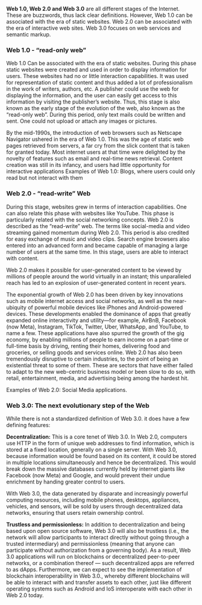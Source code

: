 **Web 1.0, Web 2.0 and Web 3.0** are all different stages of the Internet. These are buzzwords, thus lack clear definitions. However, Web 1.0 can be associated with the era of static websites. Web 2.0 can be associated with the era of interactive web sites. Web 3.0 focuses on web services and semantic markup.

### Web 1.0 - “read-only web”

Web 1.0 Can be associated with the era of static websites. During this phase static websites were created and used in order to display information for users. These websites had no or little interaction capabilities. It was used for representation of static content and thus added a lot of professionalism in the work of writers, authors, etc. A publisher could use the web for displaying the information, and the user can easily get access to this information by visiting the publisher’s website. Thus, this stage is also known as the early stage of the evolution of the web, also known as the “read-only web”. During this period, only text mails could be written and sent. One could not upload or attach any images or pictures.

By the mid-1990s, the introduction of web browsers such as Netscape Navigator ushered in the era of Web 1.0. This was the age of static web pages retrieved from servers, a far cry from the slick content that is taken for granted today. Most internet users at that time were delighted by the novelty of features such as email and real-time news retrieval. Content creation was still in its infancy, and users had little opportunity for interactive applications
Examples of Web 1.0: Blogs, where users could only read but not interact with them

### Web 2.0 - “read-write” Web

During this stage, websites grew in terms of interaction capabilities. One can also relate this phase with websites like YouTube. This phase is particularly related with the social networking concepts. Web 2.0 is described as the “read-write” web. The terms like social-media and video streaming gained momentum during Web 2.0. This period is also credited for easy exchange of music and video clips. Search engine browsers also entered into an advanced form and became capable of managing a large number of users at the same time. In this stage, users are able to interact with content.

Web 2.0 makes it possible for user-generated content to be viewed by millions of people around the world virtually in an instant; this unparalleled reach has led to an explosion of user-generated content in recent years.

The exponential growth of Web 2.0 has been driven by key innovations such as mobile internet access and social networks, as well as the near-ubiquity of powerful mobile devices like iPhones and Android-powered devices. These developments enabled the dominance of apps that greatly expanded online interactivity and utility—for example, AirBnB, Facebook (now Meta), Instagram, TikTok, Twitter, Uber, WhatsApp, and YouTube, to name a few.
These applications have also spurred the growth of the gig economy, by enabling millions of people to earn income on a part-time or full-time basis by driving, renting their homes, delivering food and groceries, or selling goods and services online. Web 2.0 has also been tremendously disruptive to certain industries, to the point of being an existential threat to some of them. These are sectors that have either failed to adapt to the new web-centric business model or been slow to do so, with retail, entertainment, media, and advertising being among the hardest hit.

Examples of Web 2.0: Social Media applications.

### Web 3.0: The next evolutionary step of the Web

While there is not a standardized definition of Web 3.0. it does have a few defining features:

**Decentralization:** This is a core tenet of Web 3.0. In Web 2.0, computers use HTTP in the form of unique web addresses to find information, which is stored at a fixed location, generally on a single server. With Web 3.0, because information would be found based on its content, it could be stored in multiple locations simultaneously and hence be decentralized. This would break down the massive databases currently held by internet giants like Facebook (now Meta) and Google, and would prevent their undue enrichment by handing greater control to users.

With Web 3.0, the data generated by disparate and increasingly powerful computing resources, including mobile phones, desktops, appliances, vehicles, and sensors, will be sold by users through decentralized data networks, ensuring that users retain ownership control.

**Trustless and permissionless:** In addition to decentralization and being based upon open source software, Web 3.0 will also be trustless (i.e., the network will allow participants to interact directly without going through a trusted intermediary) and permissionless (meaning that anyone can participate without authorization from a governing body). As a result, Web 3.0 applications will run on blockchains or decentralized peer-to-peer networks, or a combination thereof — such decentralized apps are referred to as dApps. Furthermore, we can expect to see the implementation of blockchain interoperability in Web 3.0., whereby different blockchains will be able to interact with and transfer assets to each other, just like different operating systems such as Android and IoS interoperate with each other in Web 2.0 today.
